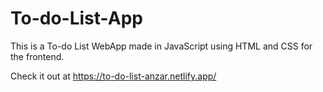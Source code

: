 # To-do-List-App

This is a To-do List WebApp made in JavaScript using HTML and CSS for the frontend.

Check it out at https://to-do-list-anzar.netlify.app/
